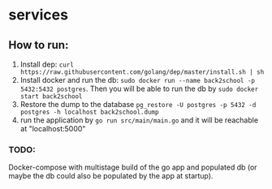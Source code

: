# services

## How to run:

1. Install dep:
```curl https://raw.githubusercontent.com/golang/dep/master/install.sh | sh ```
2. Install docker and run the db:
```sudo docker run --name back2school -p 5432:5432 postgres```. Then you will be able to run the db by ```sudo docker start back2school```
3. Restore the dump to the database ```pg_restore -U postgres -p 5432 -d postgres -h localhost back2school.dump```
4. run the application by ```go run src/main/main.go``` and it will be reachable at "localhost:5000"

### TODO:
Docker-compose with multistage build of the go app and populated db (or maybe the db could also be populated by the app at startup).